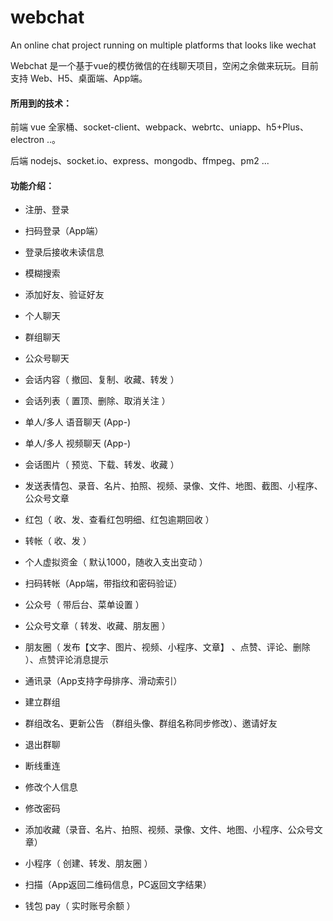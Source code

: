 # webchat

An online chat project running on multiple platforms that looks like wechat

Webchat 是一个基于vue的模仿微信的在线聊天项目，空闲之余做来玩玩。目前支持 Web、H5、桌面端、App端。

#### 所用到的技术：

前端  vue 全家桶、socket-client、webpack、webrtc、uniapp、h5+Plus、electron ..。

后端  nodejs、socket.io、express、mongodb、ffmpeg、pm2 ...

#### 功能介绍：

* 注册、登录
* 扫码登录（App端）
* 登录后接收未读信息
* 模糊搜索
* 添加好友、验证好友
* 个人聊天
* 群组聊天
* 公众号聊天
* 会话内容（ 撤回、复制、收藏、转发 ）
* 会话列表（ 置顶、删除、取消关注 ）
* 单人/多人 语音聊天 (App-)
* 单人/多人 视频聊天 (App-)
* 会话图片（ 预览、下载、转发、收藏 ）
* 发送表情包、录音、名片、拍照、视频、录像、文件、地图、截图、小程序、公众号文章

* 红包（ 收、发、查看红包明细、红包逾期回收 ）
* 转帐（ 收、发 ）
* 个人虚拟资金（ 默认1000，随收入支出变动 ）
* 扫码转帐（App端，带指纹和密码验证）

* 公众号（ 带后台、菜单设置 ）
* 公众号文章（ 转发、收藏、朋友圈 ）
* 朋友圈（ 发布【文字、图片、视频、小程序、文章】 、点赞、评论、删除 ）、点赞评论消息提示
* 通讯录（App支持字母排序、滑动索引）
* 建立群组
* 群组改名、更新公告 （群组头像、群组名称同步修改）、邀请好友
* 退出群聊
* 断线重连
* 修改个人信息
* 修改密码
* 添加收藏（录音、名片、拍照、视频、录像、文件、地图、小程序、公众号文章）
* 小程序（ 创建、转发、朋友圈 ）
* 扫描（App返回二维码信息，PC返回文字结果）
* 钱包 pay（ 实时账号余额 ）







